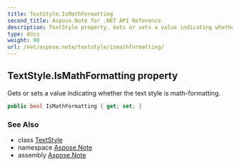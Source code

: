 ```yaml
---
title: TextStyle.IsMathFormatting
second_title: Aspose.Note for .NET API Reference
description: TextStyle property. Gets or sets a value indicating whether the text style is mathformatting
type: docs
weight: 90
url: /net/aspose.note/textstyle/ismathformatting/
---
```

## TextStyle.IsMathFormatting property

Gets or sets a value indicating whether the text style is math-formatting.

```csharp
public bool IsMathFormatting { get; set; }
```

### See Also

* class [TextStyle](../)
* namespace [Aspose.Note](../../textstyle/)
* assembly [Aspose.Note](../../../)


